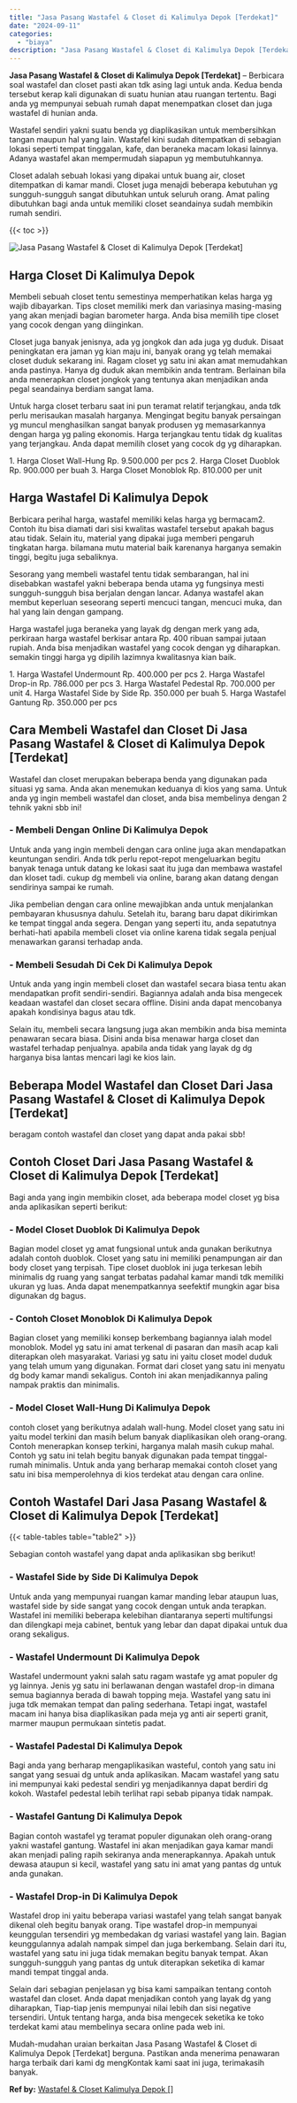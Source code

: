 ```yaml
---
title: "Jasa Pasang Wastafel & Closet di Kalimulya Depok [Terdekat]"
date: "2024-09-11"
categories: 
  - "biaya"
description: "Jasa Pasang Wastafel & Closet di Kalimulya Depok [Terdekat]. Mudah-mudahan uraian berkaitan Jasa Pasang Wastafel & Closet di Kalimulya Depok [Terdekat] ber..."
---
```


**Jasa Pasang Wastafel & Closet di Kalimulya Depok \[Terdekat\]** – Berbicara soal wastafel dan closet pasti akan tdk asing lagi untuk anda. Kedua benda tersebut kerap kali digunakan di suatu hunian atau ruangan tertentu. Bagi anda yg mempunyai sebuah rumah dapat menempatkan closet dan juga wastafel di hunian anda.

Wastafel sendiri yakni suatu benda yg diaplikasikan untuk membersihkan tangan maupun hal yang lain. Wastafel kini sudah ditempatkan di sebagian lokasi seperti tempat tinggalan, kafe, dan beraneka macam lokasi lainnya. Adanya wastafel akan mempermudah siapapun yg membutuhkannya.

Closet adalah sebuah lokasi yang dipakai untuk buang air, closet ditempatkan di kamar mandi. Closet juga menajdi beberapa kebutuhan yg sungguh-sungguh sangat dibutuhkan untuk seluruh orang. Amat paling dibutuhkan bagi anda untuk memiliki closet seandainya sudah membikin rumah sendiri.

{{< toc >}}

![Jasa Pasang Wastafel & Closet di Kalimulya Depok [Terdekat]](/images/wastafel-closet-murah54.png)

## Harga Closet Di Kalimulya Depok

Membeli sebuah closet tentu semestinya memperhatikan kelas harga yg wajib dibayarkan. Tips closet memiliki merk dan variasinya masing-masing yang akan menjadi bagian barometer harga. Anda bisa memilih tipe closet yang cocok dengan yang diinginkan.

Closet juga banyak jenisnya, ada yg jongkok dan ada juga yg duduk. Disaat peningkatan era jaman yg kian maju ini, banyak orang yg telah memakai closet duduk sekarang ini. Ragam closet yg satu ini akan amat memudahkan anda pastinya. Hanya dg duduk akan membikin anda tentram. Berlainan bila anda menerapkan closet jongkok yang tentunya akan menjadikan anda pegal seandainya berdiam sangat lama.

Untuk harga closet terbaru saat ini pun teramat relatif terjangkau, anda tdk perlu merisaukan masalah harganya. Mengingat begitu banyak persaingan yg muncul menghasilkan sangat banyak produsen yg memasarkannya dengan harga yg paling ekonomis. Harga terjangkau tentu tidak dg kualitas yang terjangkau. Anda dapat memilih closet yang cocok dg yg diharapkan.

1\. Harga Closet Wall-Hung Rp. 9.500.000 per pcs 2. Harga Closet Duoblok Rp. 900.000 per buah 3. Harga Closet Monoblok Rp. 810.000 per unit

## Harga Wastafel Di Kalimulya Depok

Berbicara perihal harga, wastafel memiliki kelas harga yg bermacam2. Contoh itu bisa diamati dari sisi kwalitas wastafel tersebut apakah bagus atau tidak. Selain itu, material yang dipakai juga memberi pengaruh tingkatan harga. bilamana mutu material baik karenanya harganya semakin tinggi, begitu juga sebaliknya.

Sesorang yang membeli wastafel tentu tidak sembarangan, hal ini disebabkan wastafel yakni beberapa benda utama yg fungsinya mesti sungguh-sungguh bisa berjalan dengan lancar. Adanya wastafel akan membut keperluan seseorang seperti mencuci tangan, mencuci muka, dan hal yang lain dengan gampang.

Harga wastafel juga beraneka yang layak dg dengan merk yang ada, perkiraan harga wastafel berkisar antara Rp. 400 ribuan sampai jutaan rupiah. Anda bisa menjadikan wastafel yang cocok dengan yg diharapkan. semakin tinggi harga yg dipilih lazimnya kwalitasnya kian baik.

1\. Harga Wastafel Undermount Rp. 400.000 per pcs 2. Harga Wastafel Drop-in Rp. 786.000 per pcs 3. Harga Wastafel Pedestal Rp. 700.000 per unit 4. Harga Wastafel Side by Side Rp. 350.000 per buah 5. Harga Wastafel Gantung Rp. 350.000 per pcs

## Cara Membeli Wastafel dan Closet Di Jasa Pasang Wastafel & Closet di Kalimulya Depok \[Terdekat\]

Wastafel dan closet merupakan beberapa benda yang digunakan pada situasi yg sama. Anda akan menemukan keduanya di kios yang sama. Untuk anda yg ingin membeli wastafel dan closet, anda bisa membelinya dengan 2 tehnik yakni sbb ini!

### \- Membeli Dengan Online Di Kalimulya Depok

Untuk anda yang ingin membeli dengan cara online juga akan mendapatkan keuntungan sendiri. Anda tdk perlu repot-repot mengeluarkan begitu banyak tenaga untuk datang ke lokasi saat itu juga dan membawa wastafel dan kloset tadi. cukup dg membeli via online, barang akan datang dengan sendirinya sampai ke rumah.

Jika pembelian dengan cara online mewajibkan anda untuk menjalankan pembayaran khususnya dahulu. Setelah itu, barang baru dapat dikirimkan ke tempat tinggal anda segera. Dengan yang seperti itu, anda sepatutnya berhati-hati apabila membeli closet via online karena tidak segala penjual menawarkan garansi terhadap anda.

### \- Membeli Sesudah Di Cek Di Kalimulya Depok

Untuk anda yang ingin membeli closet dan wastafel secara biasa tentu akan mendapatkan profit sendiri-sendiri. Bagiannya adalah anda bisa mengecek keadaan wastafel dan closet secara offline. Disini anda dapat mencobanya apakah kondisinya bagus atau tdk.

Selain itu, membeli secara langsung juga akan membikin anda bisa meminta penawaran secara biasa. Disini anda bisa menawar harga closet dan wastafel terhadap penjualnya. apabila anda tidak yang layak dg dg harganya bisa lantas mencari lagi ke kios lain.

## Beberapa Model Wastafel dan Closet Dari Jasa Pasang Wastafel & Closet di Kalimulya Depok \[Terdekat\]

beragam contoh wastafel dan closet yang dapat anda pakai sbb!

## Contoh Closet Dari Jasa Pasang Wastafel & Closet di Kalimulya Depok \[Terdekat\]

Bagi anda yang ingin membikin closet, ada beberapa model closet yg bisa anda aplikasikan seperti berikut:

### \- Model Closet Duoblok Di Kalimulya Depok

Bagian model closet yg amat fungsional untuk anda gunakan berikutnya adalah contoh duoblok. Closet yang satu ini memiliki penampungan air dan body closet yang terpisah. Tipe closet duoblok ini juga terkesan lebih minimalis dg ruang yang sangat terbatas padahal kamar mandi tdk memiliki ukuran yg luas. Anda dapat menempatkannya seefektif mungkin agar bisa digunakan dg bagus.

### \- Contoh Closet Monoblok Di Kalimulya Depok

Bagian closet yang memiliki konsep berkembang bagiannya ialah model monoblok. Model yg satu ini amat terkenal di pasaran dan masih acap kali diterapkan oleh masyarakat. Variasi yg satu ini yaitu closet model duduk yang telah umum yang digunakan. Format dari closet yang satu ini menyatu dg body kamar mandi sekaligus. Contoh ini akan menjadikannya paling nampak praktis dan minimalis.

### \- Model Closet Wall-Hung Di Kalimulya Depok

contoh closet yang berikutnya adalah wall-hung. Model closet yang satu ini yaitu model terkini dan masih belum banyak diaplikasikan oleh orang-orang. Contoh menerapkan konsep terkini, harganya malah masih cukup mahal. Contoh yg satu ini telah begitu banyak digunakan pada tempat tinggal-rumah minimalis. Untuk anda yang berharap memakai contoh closet yang satu ini bisa memperolehnya di kios terdekat atau dengan cara online.

## Contoh Wastafel Dari Jasa Pasang Wastafel & Closet di Kalimulya Depok \[Terdekat\]

{{< table-tables table="table2" >}}

Sebagian contoh wastafel yang dapat anda aplikasikan sbg berikut!

### \- Wastafel Side by Side Di Kalimulya Depok

Untuk anda yang mempunyai ruangan kamar manding lebar ataupun luas, wastafel side by side sangat yang cocok dengan untuk anda terapkan. Wastafel ini memiliki beberapa kelebihan diantaranya seperti multifungsi dan dilengkapi meja cabinet, bentuk yang lebar dan dapat dipakai untuk dua orang sekaligus.

### \- Wastafel Undermount Di Kalimulya Depok

Wastafel undermount yakni salah satu ragam wastafe yg amat populer dg yg lainnya. Jenis yg satu ini berlawanan dengan wastafel drop-in dimana semua bagiannya berada di bawah topping meja. Wastafel yang satu ini juga tdk memakan tempat dan paling sederhana. Tetapi ingat, wastafel macam ini hanya bisa diaplikasikan pada meja yg anti air seperti granit, marmer maupun permukaan sintetis padat.

### \- Wastafel Padestal Di Kalimulya Depok

Bagi anda yang berharap mengaplikasikan wasteful, contoh yang satu ini sangat yang sesuai dg untuk anda aplikasikan. Macam wastafel yang satu ini mempunyai kaki pedestal sendiri yg menjadikannya dapat berdiri dg kokoh. Wastafel pedestal lebih terlihat rapi sebab pipanya tidak nampak.

### \- Wastafel Gantung Di Kalimulya Depok

Bagian contoh wastafel yg teramat populer digunakan oleh orang-orang yakni wastafel gantung. Wastafel ini akan menjadikan gaya kamar mandi akan menjadi paling rapih sekiranya anda menerapkannya. Apakah untuk dewasa ataupun si kecil, wastafel yang satu ini amat yang pantas dg untuk anda gunakan.

### \- Wastafel Drop-in Di Kalimulya Depok

Wastafel drop ini yaitu beberapa variasi wastafel yang telah sangat banyak dikenal oleh begitu banyak orang. Tipe wastafel drop-in mempunyai keunggulan tersendiri yg membedakan dg variasi wastafel yang lain. Bagian keunggulannya adalah nampak simpel dan juga berkembang. Selain dari itu, wastafel yang satu ini juga tidak memakan begitu banyak tempat. Akan sungguh-sungguh yang pantas dg untuk diterapkan seketika di kamar mandi tempat tinggal anda.

Selain dari sebagian penjelasan yg bisa kami sampaikan tentang contoh wastafel dan closet. Anda dapat menjadikan contoh yang layak dg yang diharapkan, Tiap-tiap jenis mempunyai nilai lebih dan sisi negative tersendiri. Untuk tentang harga, anda bisa mengecek seketika ke toko terdekat kami atau membelinya secara online pada web ini.

Mudah-mudahan uraian berkaitan Jasa Pasang Wastafel & Closet di Kalimulya Depok \[Terdekat\] berguna. Pastikan anda menerima penawaran harga terbaik dari kami dg mengKontak kami saat ini juga, terimakasih banyak.

**Ref by:** [Wastafel & Closet Kalimulya Depok []](https://id.wikipedia.org/wiki/Wastafel)
